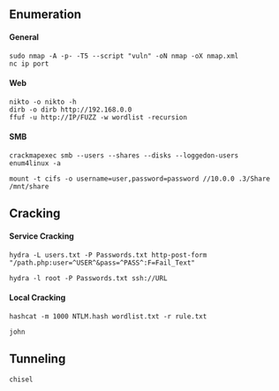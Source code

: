 ## Enumeration

#### General
```
sudo nmap -A -p- -T5 --script "vuln" -oN nmap -oX nmap.xml
nc ip port
```

#### Web
```
nikto -o nikto -h
dirb -o dirb http://192.168.0.0
ffuf -u http://IP/FUZZ -w wordlist -recursion  
```

#### SMB
```
crackmapexec smb --users --shares --disks --loggedon-users
enum4linux -a 

mount -t cifs -o username=user,password=password //10.0.0 .3/Share /mnt/share
```

## Cracking 

#### Service Cracking
```
hydra -L users.txt -P Passwords.txt http-post-form "/path.php:user=^USER^&pass=^PASS^:F=Fail_Text"

hydra -l root -P Passwords.txt ssh://URL 
```

#### Local Cracking
```
hashcat -m 1000 NTLM.hash wordlist.txt -r rule.txt 

john 
```

## Tunneling 
```
chisel
```